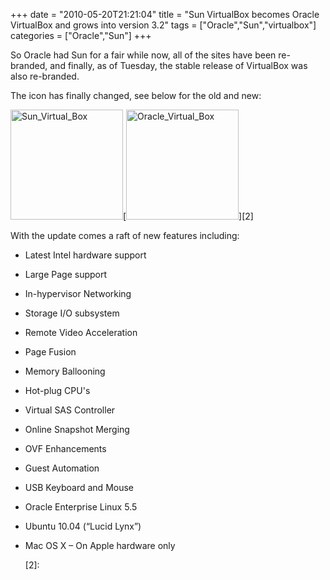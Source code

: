 +++
date = "2010-05-20T21:21:04"
title = "Sun VirtualBox becomes Oracle VirtualBox and grows into version 3.2"
tags = ["Oracle","Sun","virtualbox"]
categories = ["Oracle","Sun"]
+++

So Oracle had Sun for a fair while now, all of the sites have been re-branded, and finally, as of Tuesday, the stable release of VirtualBox was also re-branded.

The icon has finally changed, see below for the old and new:

[<img src="/wp-content/uploads/2010/07/sun_virtualbox.png" width="180" height="176" class="size-medium wp-image-972 alignnone" title="Sun_Virtual_Box" />][1][<img src="/wp-content/uploads/2010/07/virtualbox.png" width="180" height="176" class="size-medium wp-image-971 alignnone" title="Oracle_Virtual_Box" />][2]

With the update comes a raft of new features including:

* Latest Intel hardware support
* Large Page support
* In-hypervisor Networking
* Storage I/O subsystem
* Remote Video Acceleration
* Page Fusion
* Memory Ballooning
* Hot-plug CPU's
* Virtual SAS Controller
* Online Snapshot Merging
* OVF Enhancements
* Guest Automation
* USB Keyboard and Mouse
* Oracle Enterprise Linux 5.5
* Ubuntu 10.04 (“Lucid Lynx”)
* Mac OS X – On Apple hardware only

  [1]: /wp-content/uploads/2010/07/sun_virtualbox.png
  [2]:
